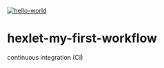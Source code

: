 [![hello-world](https://github.com/88ArtemSmirnov88/hexlet-my-first-workflow/actions/workflows/hello-world.yml/badge.svg)](https://github.com/88ArtemSmirnov88/hexlet-my-first-workflow/actions/workflows/hello-world.yml)
# hexlet-my-first-workflow
continuous integration (CI)
